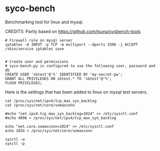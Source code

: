 # syco-bench
Benchmarking tool for linux and mysql.

CREDITS:
Partly based on https://github.com/tsuna/sysbench-tools


    # Firewall rule on mysql server
    iptables -A INPUT -p TCP -m multiport --dports 3306 -j ACCEPT
    /sbin/service iptables save


    # Create user and permissions
    # syco-bench.py is configured to use the following user, password and db
    CREATE USER 'sbtest'@'%' IDENTIFIED BY 'my-secret-pw';
    GRANT ALL PRIVILEGES ON sbtest.* TO 'sbtest'@'%';
    FLUSH PRIVILEGES;


Here is the settings that has been added to linux on mysql test servers.

    cat /proc/sys/net/ipv4/tcp_max_syn_backlog
    cat /proc/sys/net/core/somaxconn

    #echo "net.ipv4.tcp_max_syn_backlog=1024" >> /etc/sysctl.conf
    #echo 4096 > /proc/sys/net/ipv4/tcp_max_syn_backlog

    echo "net.core.somaxconn=1024" >> /etc/sysctl.conf
    echo 1024 > /proc/sys/net/core/somaxconn

    sysctl -w
    sysctl -p
